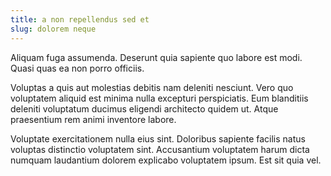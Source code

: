```yaml
---
title: a non repellendus sed et
slug: dolorem neque
---
```


Aliquam fuga assumenda. Deserunt quia sapiente quo labore est modi. Quasi quas ea non porro officiis.

Voluptas a quis aut molestias debitis nam deleniti nesciunt. Vero quo voluptatem aliquid est minima nulla excepturi perspiciatis. Eum blanditiis deleniti voluptatum ducimus eligendi architecto quidem ut. Atque praesentium rem animi inventore labore.

Voluptate exercitationem nulla eius sint. Doloribus sapiente facilis natus voluptas distinctio voluptatem sint. Accusantium voluptatem harum dicta numquam laudantium dolorem explicabo voluptatem ipsum. Est sit quia vel.
